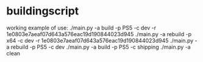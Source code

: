 # buildingscript


working example of use:
	./main.py -a build -p PS5 -c dev -r 1e0803e7aeaf07d643a576eac19d190844023d945
        ./main.py -a rebuild -p x64 -c dev -r 1e0803e7aeaf07d643a576eac19d190844023d945
	./main.py -a rebuild -p PS5 -c dev
	./main.py -a build -p PS5 -c shipping
	./main.py -a clean

